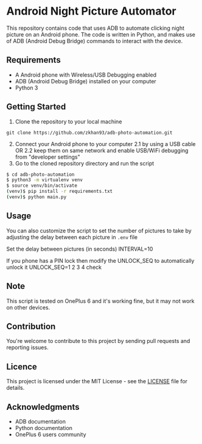 # Android Night Picture Automator

This repository contains code that uses ADB to automate clicking night picture on an Android phone. The code is written in Python, and makes use of ADB (Android Debug Bridge) commands to interact with the device.

## Requirements
- A Android phone with Wireless/USB Debugging enabled
- ADB (Android Debug Bridge) installed on your computer
- Python 3

## Getting Started

1. Clone the repository to your local machine
```
git clone https://github.com/zkhan93/adb-photo-automation.git
```
2. Connect your Android phone to your computer
    2.1 by using a USB cable OR
    2.2 keep them on same network
   and enable USB/WiFi debugging from "developer settings" 
3. Go to the cloned repository directory and run the script

```bash
$ cd adb-photo-automation
$ python3 -m virtualenv venv
$ source venv/bin/activate
(venv)$ pip install -r requirements.txt
(venv)$ python main.py
```

## Usage

You can also customize the script to set the number of pictures to take by adjusting the delay between each picture in `.env` file

Set the delay between pictures (in seconds)
INTERVAL=10

If you phone has a PIN lock then modify the UNLOCK_SEQ to automatically unlock it
UNLOCK_SEQ=1 2 3 4 check

## Note

This script is tested on OnePlus 6 and it's working fine, but it may not work on other devices.

## Contribution

You're welcome to contribute to this project by sending pull requests and reporting issues.

## Licence

This project is licensed under the MIT License - see the [LICENSE](https://github.com/zkhan93/adb-photo-automation/blob/master/LICENSE) file for details.

## Acknowledgments

* ADB documentation
* Python documentation
* OnePlus 6 users community
